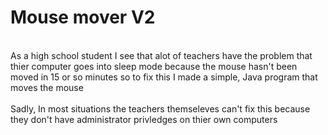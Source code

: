 # Mouse mover V2
<br>
As a high school student I see that alot of teachers have the problem that thier computer
goes into sleep mode because the mouse hasn't been moved in 15 or so minutes so to fix this
I made a simple, Java program that moves the mouse
<br><br>
Sadly, In most situations the teachers themseleves can't fix this because 
they don't have administrator privledges on thier own computers
